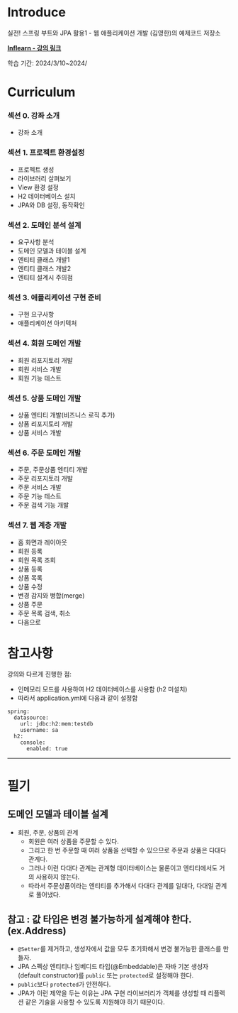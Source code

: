 # Introduce
실전! 스프링 부트와 JPA 활용1 - 웹 애플리케이션 개발 (김영한)의 예제코드 저장소


**[Inflearn - 강의 링크](https://www.inflearn.com/course/%EC%8A%A4%ED%94%84%EB%A7%81%EB%B6%80%ED%8A%B8-JPA-%ED%99%9C%EC%9A%A9-1/dashboard)**

학습 기간: 2024/3/10~2024/

# Curriculum
### 섹션 0. 강좌 소개
* 강좌 소개

### 섹션 1. 프로젝트 환경설정
* 프로젝트 생성
* 라이브러리 살펴보기
* View 환경 설정
* H2 데이터베이스 설치
* JPA와 DB 설정, 동작확인

### 섹션 2. 도메인 분석 설계
* 요구사항 분석
* 도메인 모델과 테이블 설계
* 엔티티 클래스 개발1
* 엔티티 클래스 개발2
* 엔티티 설계시 주의점

### 섹션 3. 애플리케이션 구현 준비

* 구현 요구사항
* 애플리케이션 아키텍처

### 섹션 4. 회원 도메인 개발
* 회원 리포지토리 개발
* 회원 서비스 개발
* 회원 기능 테스트

### 섹션 5. 상품 도메인 개발
* 상품 엔티티 개발(비즈니스 로직 추가)
* 상품 리포지토리 개발
* 상품 서비스 개발

### 섹션 6. 주문 도메인 개발
* 주문, 주문상품 엔티티 개발
* 주문 리포지토리 개발
* 주문 서비스 개발
* 주문 기능 테스트
* 주문 검색 기능 개발

### 섹션 7. 웹 계층 개발
* 홈 화면과 레이아웃
* 회원 등록
* 회원 목록 조회
* 상품 등록
* 상품 목록
* 상품 수정
* 변경 감지와 병합(merge)
* 상품 주문
* 주문 목록 검색, 취소
* 다음으로

# 참고사항
강의와 다르게 진행한 점:
* 인메모리 모드를 사용하여 H2 데이터베이스를 사용함 (h2 미설치)
* 따라서 application.yml에 다음과 같이 설정함
```
spring:
  datasource:
    url: jdbc:h2:mem:testdb
    username: sa
  h2:
    console:
      enabled: true
```

---
# 필기
## 도메인 모델과 테이블 설계
* 회원, 주문, 상품의 관계
    * 회원은 여러 상품을 주문할 수 있다.
    * 그리고 한 번 주문할 때 여러 상품을 선택할 수 있으므로 주문과 상품은 다대다 관계다.
    * 그러나 이런 다대다 관계는 관계형 데이터베이스는 물론이고 엔티티에서도 거의 사용하지 않는다.
    * 따라서 주문상품이라는 엔티티를 추가해서 다대다 관계를 일대다, 다대일 관계로 풀어냈다.
## 참고 : 값 타입은 변경 불가능하게 설계해야 한다. (ex.Address)
* `@Setter`를 제거하고, 생성자에서 값을 모두 초기화해서 변경 불가능한 클래스를 만들자.
* JPA 스펙상 엔티티나 임베디드 타입(@Embeddable)은 자바 기본 생성자(default constructor)를 `public` 또는 `protected`로 설정해야 한다.
* `public`보다 `protected`가 안전하다.
* JPA가 이런 제약을 두는 이유는 JPA 구현 라이브러리가 객체를 생성할 때 리플렉션 같은 기술을 사용할 수 있도록 지원해야 하기 때문이다.
